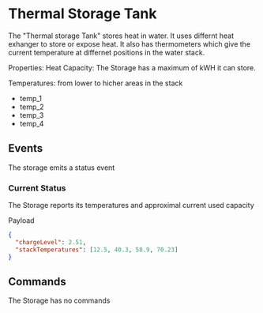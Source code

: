 # Thermal Storage Tank
The "Thermal storage Tank" stores heat in water. 
It uses differnt heat exhanger to store or expose heat. It also has thermometers which give the current temperature at differnet positions in the water stack.

Properties:
Heat Capacity: The Storage has a maximum of kWH it can store.

Temperatures:
from lower to hicher areas in the stack
- temp_1
- temp_2
- temp_3
- temp_4

## Events
The storage emits a status event

### Current Status
The Storage reports its temperatures and approximal current used capacity 

Payload
``` json
{
  "chargeLevel": 2.51,
  "stackTemperatures": [12.5, 40.3, 58.9, 70.23]
}
```
## Commands
The Storage has no commands

